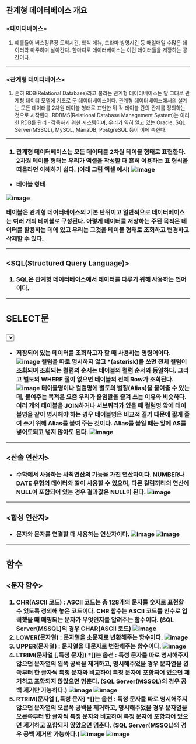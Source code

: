 관계형 데이터베이스 개요
------------------------

### <데이터베이스>
1) 예를들어 버스정류장 도착시간, 학식 메뉴, 드라마 방영시간 등 매일매일 수많은 데이터와 마주하며 살아간다. 한마디로 데이터베이스는 이런 데이터들을 저장하는 공간이다.
- - -
### <관계형 데이터베이스>
1) 흔히 RDB(Relational Database)라고 불리는 관계형 데이터베이스는 말 그대로 관계형 데이터 모델에 기초로 둔 데이터베이스이다. 관계형 데이터베이스에서의 설계는 모든 데이터를 2차원 테이블 형태로 표현한 뒤 각 테이블 간의 관계를
 정의하는 것으로 시작된다. RDBMS(Relational Database Management System)는 이러한 RDB를 관리 · 감독하기 위한 시스템이며, 우리가 익히 알고 있는 Oracle, SQL Server(MSSQL), MySQL, MariaDB, PostgreSQL 등이 이에 속한다.
- - -
### <TABLE>
1) 관계형 데이터베이스는 모든 데이터를 2차원 테이블 형태로 표현한다. 2차원 테이블 형태는 우리가 엑셀을 작성할 때 흔히 이용하는 표 형식을 떠올라면 이해하기 쉽다. (아래 그림 엑셀 예시)
![image](https://github.com/user-attachments/assets/11ff0fd2-79e3-4857-a6b7-8c55154a9164)
- 테이블 형태

![image](https://github.com/user-attachments/assets/08bdd9cc-8b1a-4c0d-8b5b-9b999039ffbd)

테이블은 관계형 데이터베이스의 기본 단위이고 일반적으로 데이터베이스는 여러 개의 테이블로 구성된다. 아렇게 데이터를 저장하는 주된 목적은 데이터를 활용하는 데에 있고 우리는 그것을 테이블 형태로 조회하고 변경하고 삭제할 수 있다.
- - -
### <SQL(Structured Query Language)>
1) SQL은 관계형 데이터베이스에서 데이터를 다루기 위해 사용하는 언어이다.
- - -

SELECT문
-------

### <SELECT>
- 저장되어 있는 데이터를 조회하고자 할 때 사용하는 명령어이다.
![image](https://github.com/user-attachments/assets/3f239b01-3472-482c-9501-601897b22d42)
컬럼을 따로 명시하지 않고 *(asterisk)를 쓰면 전체 컬럼이 조회되며 조회되는 컬럼의 순서는 테이블의 컬럼 순서와 동일하다. 그리고 별도의 WHERE 절이 없으면 테이블의 전체 Row가 조회된다.
![image](https://github.com/user-attachments/assets/9ce7ae41-41ab-4416-9787-68db95f102ea)
테이블명이나 컬럼명에 별도의 별칭(Alias)을 붙여줄 수 있는데, 붙여주는 목적은 요즘 우리가 줄임말을 즐겨 쓰는 이유와 비슷하다. 여러 개의 테이블을 JOIN하거나 서브쿼리가 있을 때 컬럼명 앞에 테이블명을 같이 명시해야 하는 경우
 테이블명은 비교적 길기 때문에 짧게 줄여 쓰기 위해 Alias를 붙여 주는 것이다. Alias를 붙일 때는 앞에 AS를 넣어도되고 넣지 않아도 된다.
![image](https://github.com/user-attachments/assets/853bc19b-1526-4dd4-9203-2f51c0e43a30)
- - -
### <산술 연산자>
- 수학에서 사용하는 사칙연산의 기능을 가진 연산자이다. NUMBER나 DATE 유형의 데이터와 같이 사용할 수 있으며, 다른 컬럼끼리의 연산에 NULL이 포함되어 있는 경우 결과값은 NULL이 된다.
![image](https://github.com/user-attachments/assets/f3ba212c-40a3-4c69-b396-49bf96866c81)
- - -
### <합성 연산자>
- 문자와 문자를 연결할 때 사용하는 연산자이다.
![image](https://github.com/user-attachments/assets/0e6b0860-dc53-4037-9455-1f3473391a52)
![image](https://github.com/user-attachments/assets/79995f3e-edf4-4638-b158-f313ad6a0d3c)
- - -

함수
--------------

### <문자 함수>
1) CHR(ASCII 코드) : ASCII 코드는 총 128개의 문자를 숫자로 표현할 수 있도록 정의해 놓은 코드이다. CHR 함수는 ASCII 코드를 인수로 입력했을 때 매핑되는 문자가 무엇인지를 알려주는 함수이다. (SQL Server(MSSQL)의 경우 CHAR(ASCII 코드)
![image](https://github.com/user-attachments/assets/6431f1f1-1869-4572-9e0a-5d3742c049f4)
2) LOWER(문자열) : 문자열을 소문자로 변환해주는 함수이다.
![image](https://github.com/user-attachments/assets/39741818-6094-4c73-bb64-6a3346d50993)
3) UPPER(문자열) : 문자열을 대문자로 변환해주는 함수이다.
![image](https://github.com/user-attachments/assets/5c3c8f0c-a33e-4c1c-b4fe-588d2f7808a5)
4) LTRIM(문자열 [,특정 문자]) *[]는 옵션 : 특정 문자를 따로 명시해주지 않으면 문자열의 왼쪽 공백을 제거하고, 명시해주었을 경우 문자열을 왼쪽부터 한 글자씩 특정 문자와 비교하여 특정 문자에 포함되어 있으면 제거하고 포함되지 않았으면 멈춘다. (SQL Server(MSSQL)의 경우 공백 제거만 가능하다.)
![image](https://github.com/user-attachments/assets/6509f720-6aaa-41e0-89f8-a2d497e00f5c)
![image](https://github.com/user-attachments/assets/532699c1-f10d-4022-8e7d-3790e78405d6)
5) RTRIM(문자열 [,특정 문자] *[]는 옵션 : 특정 문자를 따로 명시해주지 않으면 문자열의 오른쪽 공백을 제거하고, 명시해주었을 경우 문자열을 오른쪽부터 한 글자씩 특정 문자와 비교하여 특정 문자에 포함되어 있으면 제거하고 포함되지 않았으면 멈춘다. (SQL Server(MSSQL)의 경우 공백 제거만 가능하다.)
![image](https://github.com/user-attachments/assets/252f0e8c-020b-4c81-952a-c4e215090362)
![image](https://github.com/user-attachments/assets/12d48015-287f-4034-8f45-b0a0e7787e4f)






